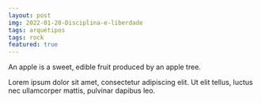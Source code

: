```yaml
---
layout: post
img: 2022-01-20-Disciplina-e-liberdade
tags: arquétipos 
tags: rock
featured: true
---
```

An apple is a sweet, edible fruit produced by an apple tree.

Lorem ipsum dolor sit amet, consectetur adipiscing elit. Ut elit tellus, luctus nec ullamcorper mattis, pulvinar dapibus leo.